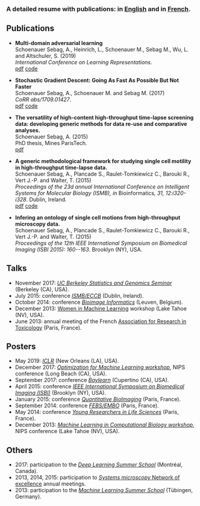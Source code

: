 ### A detailed resume with publications: in [English](assets/cv_am.pdf) and in [French](assets/cv_fr.pdf).

## Publications
- <b>Multi-domain adversarial learning</b><br>
Schoenauer Sebag, A., Heinrich, L.,  Schoenauer M., Sebag M., Wu, L. and Altschuler, S. (2019) <br>
<i>International Conference on Learning Representations</i>.
<br><a href="https://openreview.net/forum?id=Sklv5iRqYX">pdf</a> <a href="https://github.com/AltschulerWu-Lab/MuLANN">code</a>

- <b>Stochastic Gradient Descent: Going As Fast As Possible But Not Faster</b><br>
Schoenauer Sebag, A.,  Schoenauer M. and Sebag M. (2017) <br>
<i>CoRR</i> <i>abs/1709.01427</i>.
<br><a href="https://arxiv.org/pdf/1709.01427.pdf">pdf</a> <a href="https://github.com/aschoenauer-sebag/salera">code</a>

- <b>The versatility of high-content high-throughput time-lapse screening data: developing generic methods for data re-use and comparative analyses.</b><br>
Schoenauer Sebag, A. (2015) <br>
PhD thesis, Mines ParisTech.<br>
<a href="https://pastel.archives-ouvertes.fr/tel-01297853/document">pdf</a>

- <b>A generic methodological framework for studying single cell motility in high-throughput time-lapse data.</b><br>
Schoenauer Sebag, A.,  Plancade S., Raulet-Tomkiewicz C., Barouki R., Vert J.-P. and Walter, T. (2015) <br>
<i>Proceedings of the 23d annual International Conference on Intelligent Systems for Molecular Biology (ISMB), in</i> Bioinformatics<i>, 31, 12:i320-i328</i>. Dublin, Ireland.
<br><a href="http://bioinformatics.oxfordjournals.org/content/31/12/i320.full.pdf+html">pdf</a> <a href="http://members.cbio.mines-paristech.fr/~aschoenauer/MotIW.tar.gz">code</a>

-  <b>Infering an ontology of single cell motions from high-throughput microscopy data.</b> <br> 
Schoenauer Sebag, A.,  Plancade S., Raulet-Tomkiewicz C., Barouki R., Vert J.-P. and Walter, T. (2015) <br> 
<i>Proceedings of the 12th IEEE International Symposium on Biomedical Imaging (ISBI 2015): 160--163</i>. Brooklyn (NY), USA. 

## Talks
- November 2017: <a href="https://www.stat.berkeley.edu/~sandrine/Teaching/PH295.F17/"><i>UC Berkeley Statistics and Genomics Seminar</i></a> (Berkeley (CA), USA).
- July 2015: conference <a href="http://www.iscb.org/ismbeccb2015"><i>ISMB/ECCB</i></a> (Dublin, Ireland).
- October 2014: conference <a href="http://www.vib.be/en/about-vib/bioimageinformatics2014/Pages/default.aspx"><i>Bioimage Informatics</i></a> (Leuven, Belgium).
- December 2013: <a href="https://wimlworkshop.org/about-wiml-workshop/">Women in Machine Learning</a> workshop (Lake Tahoe (NV), USA).
- June 2013: annual meeting of the French <a href="http://www.aret.asso.fr/">Association for Research in Toxicology</a> (Paris, France).

## Posters
- May 2019: <a href="https://iclr.cc/"><i>ICLR</i></a> (New Orleans (LA), USA).
- December 2017: <a href="http://opt-ml.org/"><i>Optimization for Machine Learning workshop</i></a>, NIPS conference (Long Beach (CA), USA).
- September 2017: conference <a href="http://www.baylearn.org/"><i>Baylearn</i></a> (Cupertino (CA), USA).
- April 2015: conference <a href="http://biomedicalimaging.org/2015/"><i>IEEE International Symposium on Biomedical Imaging (ISBI)</i></a> (Brooklyn (NY), USA).
- January 2015: conference <a href="http://www.quantitativebioimaging.com/"><i>Quantitative BioImaging</i></a> (Paris, France).
- September 2014: conference <a href="http://www.febs-embo2014.org/"><i>FEBS/EMBO</i></a> (Paris, France).
- May 2014: conference <a href="http://yrls.fr/"><i>Young Researchers in Life Sciences</i></a> (Paris, France).
- December 2013: <a href="https://mlcb.github.io/"><i>Machine Learning in Computational Biology workshop</i></a>, NIPS conference (Lake Tahoe (NV), USA).

## Others
- 2017: participation to the <a href="https://mila.umontreal.ca/en/cours/deep-learning-summer-school-2017/"><i>Deep Learning Summer School</i></a> (Montréal, Canada).
- 2013, 2014, 2015: participation to <a href="http://www.systemsmicroscopy.eu/"><i>Systems microscopy</i> Network of excellence</a> annual meetings.
- 2013: participation to the <a href="http://mlss.tuebingen.mpg.de/2013/index.html"><i>Machine Learning Summer School</i></a> (Tübingen, Germany).



